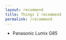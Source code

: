 ```yaml
---
layout: recommend
title: Things I recommend
permalink: /recommend
---
```


- Panasonic Lumix G85
